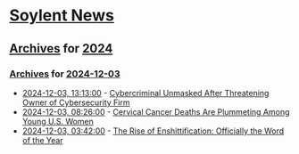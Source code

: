 # [Soylent News](../../../README.md)

## [Archives](../../index.md) for [2024](../index.md)

### [Archives](../../index.md) for [2024-12-03](index.md)

* [2024-12-03, 13:13:00](https://soylentnews.org/article.pl?sid=24/12/02/1310245&from=rss) - [Cybercriminal Unmasked After Threatening Owner of Cybersecurity Firm](https://soylentnews.org/article.pl?sid=24/12/02/1310245&from=rss)
* [2024-12-03, 08:26:00](https://soylentnews.org/article.pl?sid=24/12/02/138244&from=rss) - [Cervical Cancer Deaths Are Plummeting Among Young U.S. Women](https://soylentnews.org/article.pl?sid=24/12/02/138244&from=rss)
* [2024-12-03, 03:42:00](https://soylentnews.org/article.pl?sid=24/12/02/133205&from=rss) - [The Rise of Enshittification: Officially the Word of the Year](https://soylentnews.org/article.pl?sid=24/12/02/133205&from=rss)
